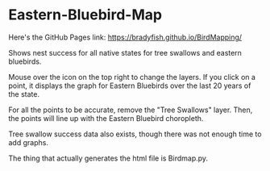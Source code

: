 # Eastern-Bluebird-Map

Here's the GitHub Pages link: https://bradyfish.github.io/BirdMapping/

Shows nest success for all native states for tree swallows and eastern bluebirds.

Mouse over the icon on the top right to change the layers. If you click on a point, it displays the graph for Eastern Bluebirds over the last 20 years of the state.

For all the points to be accurate, remove the "Tree Swallows" layer. Then, the points will line up with the Eastern Bluebird choropleth.

Tree swallow success data also exists, though there was not enough time to add graphs.

The thing that actually generates the html file is Birdmap.py.
